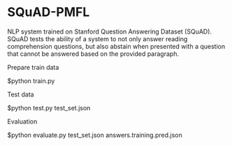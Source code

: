 # SQuAD-PMFL
NLP system trained on Stanford Question Answering Dataset (SQuAD). SQuAD tests the ability of a system to not only answer reading comprehension questions, but also abstain when presented with a question that cannot be answered based on the provided paragraph.


Prepare train data

$python train.py


Test data

$python test.py test_set.json


Evaluation

$python evaluate.py test_set.json answers.training.pred.json

